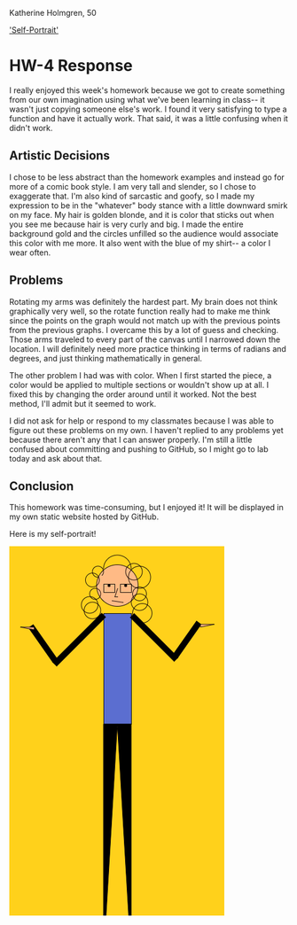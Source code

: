 Katherine Holmgren, 50

['Self-Portrait'](file:///Users/Katie/Desktop/120-work/hw-4/index.html)

# HW-4 Response

I really enjoyed this week's homework because we got to create something from our own imagination using what we've been learning in class-- it wasn't just copying someone else's work. I found it very satisfying to type a function and have it actually work. That said, it was a little confusing when it didn't work.

## Artistic Decisions

I chose to be less abstract than the homework examples and instead go for more of a comic book style. I am very tall and slender, so I chose to exaggerate that. I'm also kind of sarcastic and goofy, so I made my expression to be in the "whatever" body stance with a little downward smirk on my face. My hair is golden blonde, and it is color that sticks out when you see me because hair is very curly and big. I made the entire background gold and the circles unfilled so the audience would associate this color with me more. It also went with the blue of my shirt-- a color I wear often.

## Problems

Rotating my arms was definitely the hardest part. My brain does not think graphically very well, so the rotate function really had to make me think since the points on the graph would not match up with the previous points from the previous graphs. I overcame this by a lot of guess and checking. Those arms traveled to every part of the canvas until I narrowed down the location. I will definitely need more practice thinking in terms of radians and degrees, and just thinking mathematically in general.

The other problem I had was with color. When I first started the piece, a color would be applied to multiple sections or wouldn't show up at all. I fixed this by changing the order around until it worked. Not the best method, I'll admit but it seemed to work.

I did not ask for help or respond to my classmates because I was able to figure out these problems on my own. I haven't replied to any problems yet because there aren't any that I can answer properly. I'm still a little confused about committing and pushing to GitHub, so I might go to lab today and ask about that.


## Conclusion

This homework was time-consuming, but I enjoyed it! It will be displayed in my own static website hosted by GitHub.

Here is my self-portrait!

![self-portrait](hw-4_image.png)
